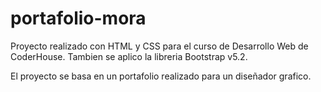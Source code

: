 # portafolio-mora

Proyecto realizado con HTML y CSS para el curso de Desarrollo Web de CoderHouse. Tambien se aplico la libreria Bootstrap v5.2.

El proyecto se basa en un portafolio realizado para un diseñador grafico.
